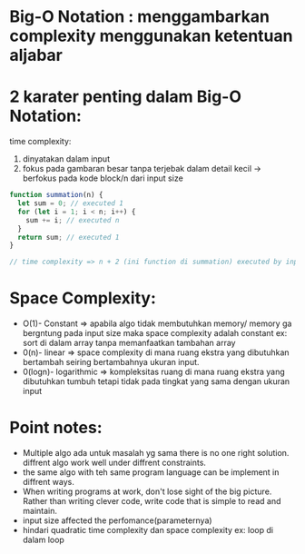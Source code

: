 # Big-O Notation : menggambarkan complexity menggunakan ketentuan aljabar

# 2 karater penting dalam Big-O Notation:

time complexity:

1. dinyatakan dalam input
2. fokus pada gambaran besar tanpa terjebak dalam detail kecil -> berfokus pada kode block/n dari input size

```js
function summation(n) {
  let sum = 0; // executed 1
  for (let i = 1; i < n; i++) {
    sum += i; // executed n
  }
  return sum; // executed 1
}

// time complexity => n + 2 (ini function di summation) executed by input terms
```

# Space Complexity:

- O(1)- Constant => apabila algo tidak membutuhkan memory/ memory ga bergntung pada input size maka space complexity adalah constant
  ex: sort di dalam array tanpa memanfaatkan tambahan array
- 0(n)- linear => space complexity di mana ruang ekstra yang dibutuhkan bertambah seiring bertambahnya ukuran input.
- 0(logn)- logarithmic => kompleksitas ruang di mana ruang ekstra yang dibutuhkan tumbuh tetapi tidak pada tingkat yang sama dengan ukuran input

# Point notes:

- Multiple algo ada untuk masalah yg sama there is no one right solution. diffrent algo work well under diffrent constraints.
- the same algo with teh same program language can be implement in diffrent ways.
- When writing programs at work, don't lose sight of the big picture. Rather than writing clever code, write code that is simple to read and maintain.
- input size affected the perfomance(parameternya)
- hindari quadratic time complexity dan space complexity ex: loop di dalam loop
